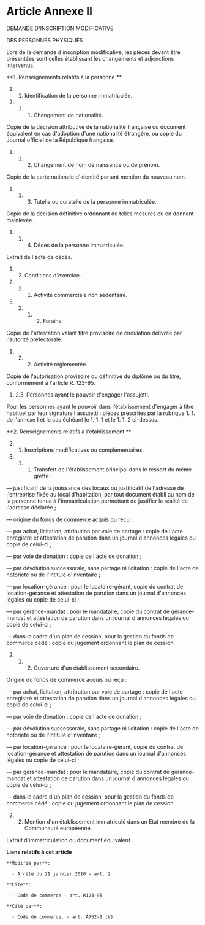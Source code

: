 # Article Annexe II

DEMANDE D'INSCRIPTION MODIFICATIVE 

DES PERSONNES PHYSIQUES 

Lors de la demande d'inscription modificative, les pièces devant être présentées sont celles établissant les changements et
adjonctions intervenus. 

**1. Renseignements relatifs à la personne **

1. 1. Identification de la personne immatriculée. 

1. 1. 1. Changement de nationalité. 

Copie de la décision attributive de la nationalité française ou document équivalent en cas d'adoption d'une nationalité
étrangère, ou copie du Journal officiel de la République française. 

1. 1. 2. Changement de nom de naissance ou de prénom. 

Copie de la carte nationale d'identité portant mention du nouveau nom. 

1. 1. 3. Tutelle ou curatelle de la personne immatriculée. 

Copie de la décision définitive ordonnant de telles mesures ou en donnant mainlevée. 

1. 1. 4. Décès de la personne immatriculée. 

Extrait de l'acte de décès. 

1. 2. Conditions d'exercice. 

1. 2. 1. Activité commerciale non sédentaire. 

1. 2. 1. 2. Forains. 

Copie de l'attestation valant titre provisoire de circulation délivrée par l'autorité préfectorale. 

1. 2. 2. Activité réglementée. 

Copie de l'autorisation provisoire ou définitive du diplôme ou du titre, conformément à l'article R. 123-95. 

1. 2.3. Personnes ayant le pouvoir d'engager l'assujetti.

Pour les personnes ayant le pouvoir dans l'établissement d'engager à titre habituel par leur signature l'assujetti : pièces
prescrites par la rubrique 1. 1. de l'annexe I et le cas échéant le 1. 1. 1 et le 1. 1. 2 ci-dessus. 

**2. Renseignements relatifs à l'établissement **

2. 1. Inscriptions modificatives ou complémentaires. 

2. 1. 1. Transfert de l'établissement principal dans le ressort du même greffe : 

― justificatif de la jouissance des locaux ou justificatif de l'adresse de l'entreprise fixée au local d'habitation, par tout
document établi au nom de la personne tenue à l'immatriculation permettant de justifier la réalité de l'adresse déclarée ; 

― origine du fonds de commerce acquis ou reçu : 

― par achat, licitation, attribution par voie de partage : copie de l'acte enregistré et attestation de parution dans un
journal d'annonces légales ou copie de celui-ci ; 

― par voie de donation : copie de l'acte de donation ;

― par dévolution successorale, sans partage ni licitation : copie de l'acte de notoriété ou de l'intitulé d'inventaire ; 

― par location-gérance : pour le locataire-gérant, copie du contrat de location-gérance et attestation de parution dans un
journal d'annonces légales ou copie de celui-ci ; 

― par gérance-mandat : pour le mandataire, copie du contrat de gérance-mandat et attestation de parution dans un journal
d'annonces légales ou copie de celui-ci ; 

― dans le cadre d'un plan de cession, pour la gestion du fonds de commerce cédé : copie du jugement ordonnant le plan de
cession.

2. 1. 2. Ouverture d'un établissement secondaire. 

Origine du fonds de commerce acquis ou reçu : 

― par achat, licitation, attribution par voie de partage : copie de l'acte enregistré et attestation de parution dans un
journal d'annonces légales ou copie de celui-ci ; 

― par voie de donation : copie de l'acte de donation ; 

― par dévolution successorale, sans partage ni licitation : copie de l'acte de notoriété ou de l'intitulé d'inventaire ; 

― par location-gérance : pour le locataire-gérant, copie du contrat de location-gérance et attestation de parution dans un
journal d'annonces légales ou copie de celui-ci ; 

― par gérance-mandat : pour le mandataire, copie du contrat de gérance-mandat et attestation de parution dans un journal
d'annonces légales ou copie de celui-ci ; 

― dans le cadre d'un plan de cession, pour la gestion du fonds de commerce cédé : copie du jugement ordonnant le plan de
cession. 

2. 2. Mention d'un établissement immatriculé dans un Etat membre de la Communauté européenne. 

Extrait d'immatriculation ou document équivalent.

**Liens relatifs à cet article**

	**Modifié par**:

	  - Arrêté du 21 janvier 2010 - art. 2

	**Cite**:

	  - Code de commerce - art. R123-95

	**Cité par**:

	  - Code de commerce. - art. A752-1 (V)
